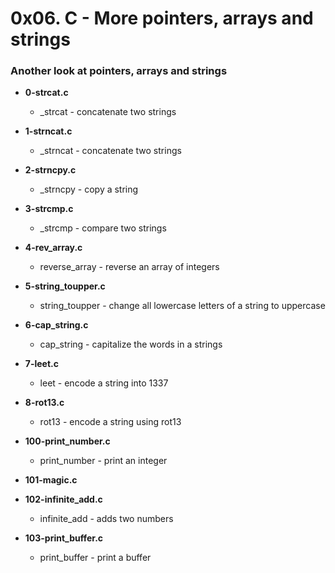 # 0x06. C - More pointers, arrays and strings
### Another look at pointers, arrays and strings

* **0-strcat.c**
  * \_strcat - concatenate two strings

* **1-strncat.c**
  * \_strncat - concatenate two strings

* **2-strncpy.c**
  * \_strncpy - copy a string

* **3-strcmp.c**
  * \_strcmp - compare two strings

* **4-rev\_array.c**
  * reverse\_array - reverse an array of integers

* **5-string\_toupper.c**
  * string\_toupper - change all lowercase letters of a string to uppercase

* **6-cap\_string.c**
  * cap\_string - capitalize the words in a strings

* **7-leet.c**
  * leet - encode a string into 1337

* **8-rot13.c**
  * rot13 - encode a string using rot13

* **100-print\_number.c**
  * print\_number - print an integer

* **101-magic.c**

* **102-infinite\_add.c**
  * infinite\_add - adds two numbers

* **103-print\_buffer.c**
  * print\_buffer - print a buffer

